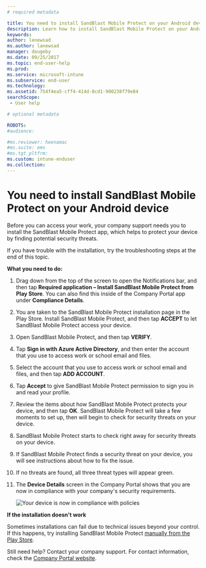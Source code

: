 ```yaml
---
# required metadata

title: You need to install SandBlast Mobile Protect on your Android device | Microsoft Docs
description: Learn how to install SandBlast Mobile Protect on your Android device.
keywords:
author: lenewsad
ms.author: lanewsad
manager: dougeby
ms.date: 09/25/2017
ms.topic: end-user-help
ms.prod:
ms.service: microsoft-intune
ms.subservice: end-user
ms.technology:
ms.assetid: 754f4ea5-cff4-414d-8cd1-900238f79e84
searchScope:
 - User help

# optional metadata

ROBOTS:  
#audience:

#ms.reviewer: heenamac
#ms.suite: ems
#ms.tgt_pltfrm:
ms.custom: intune-enduser
ms.collection: 
---
```


# You need to install SandBlast Mobile Protect on your Android device

Before you can access your work, your company support needs you to install the SandBlast Mobile Protect app, which helps to protect your device by finding potential security threats.

If you have trouble with the installation, try the troubleshooting steps at the end of this topic.

**What you need to do:**

1. Drag down from the top of the screen to open the Notifications bar, and then tap **Required application – Install SandBlast Mobile Protect from Play Store**. You can also find this inside of the Company Portal app under __Compliance Details__.

2. You are taken to the SandBlast Mobile Protect installation page in the Play Store. Install SandBlast Mobile Protect, and then tap **ACCEPT** to let SandBlast Mobile Protect access your device.

3. Open SandBlast Mobile Protect, and then tap **VERIFY**.

4. Tap **Sign in with Azure Active Directory**, and then enter the account that you use to access work or school email and files.

5. Select the account that you use to access work or school email and files, and then tap **ADD ACCOUNT**.

6. Tap **Accept** to give SandBlast Mobile Protect permission to sign you in and read your profile.

7. Review the items about how SandBlast Mobile Protect protects your device, and then tap **OK**. SandBlast Mobile Protect will take a few moments to set up, then will begin to check for security threats on your device.

8. SandBlast Mobile Protect starts to check right away for security threats on your device.

9. If SandBlast Mobile Protect finds a security threat on your device, you will see instructions about how to fix the issue.

10. If no threats are found, all three threat types will appear green.

11. The **Device Details** screen in the Company Portal shows that you are now in compliance with your company's security requirements.

    ![Your device is now in compliance with policies](./media/mtd-device-now-compliant-android.png)

**If the installation doesn't work**

Sometimes installations can fail due to technical issues beyond your control. If this happens, try installing SandBlast Mobile Protect [manually from the Play Store](https://play.google.com/store/apps/details?id=com.lacoon.security.fox).

Still need help? Contact your company support. For contact information, check the [Company Portal website](https://go.microsoft.com/fwlink/?linkid=2010980).
